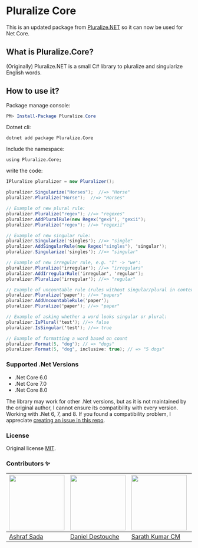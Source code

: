 # Pluralize Core

This is an updated package from [Pluralize.NET](https://github.com/sarathkcm/Pluralize.NET) so it can now be used for Net Core.

## What is Pluralize.Core?

(Originally) Pluralize.NET is a small C# library to pluralize and singularize English words.

## How to use it?

Package manage console:

```powershell
PM> Install-Package Pluralize.Core
```

Dotnet cli:

```shell
dotnet add package Pluralize.Core
```

Include the namespace:

```Csharp
using Pluralize.Core;
```

write the code:

```csharp
IPluralize pluralizer = new Pluralizer();

pluralizer.Singularize("Horses");  //=> "Horse"
pluralizer.Pluralize("Horse");  //=> "Horses"

// Example of new plural rule:
pluralizer.Pluralize("regex"); //=> "regexes"
pluralizer.AddPluralRule(new Regex("gex$"), "gexii");
pluralizer.Pluralize("regex"); //=> "regexii"

// Example of new singular rule:
pluralizer.Singularize('singles'); //=> "single"
pluralizer.AddSingularRule(new Regex("singles"), 'singular');
pluralizer.Singularize('singles'); //=> "singular"

// Example of new irregular rule, e.g. "I" -> "we":
pluralizer.Pluralize('irregular'); //=> "irregulars"
pluralizer.AddIrregularRule('irregular', 'regular');
pluralizer.Pluralize('irregular'); //=> "regular"

// Example of uncountable rule (rules without singular/plural in context):
pluralizer.Pluralize('paper'); //=> "papers"
pluralizer.AddUncountableRule('paper');
pluralizer.Pluralize('paper'); //=> "paper"

// Example of asking whether a word looks singular or plural:
pluralizer.IsPlural('test'); //=> false
pluralizer.IsSingular('test'); //=> true

// Example of formatting a word based on count
pluralizer.Format(5, "dog"); // => "dogs"
pluralizer.Format(5, "dog", inclusive: true); // => "5 dogs"
```

### Supported .Net Versions

- .Net Core 6.0
- .Net Core 7.0
- .Net Core 8.0

The library may work for other .Net versions, but as it is not maintained by the original author, I cannot ensure its compatibility with every version. Working with .Net 6, 7, and 8. If you found a compatibility problem, I appreciate [creating an issue in this repo](https://github.com/AshrafSada/PluralizeNetCore/issues/new/choose).

### License

Original license [MIT](https://github.com/sarathkcm/Pluralize.NET/blob/master/LICENCE).

### Contributors :sparkles:

| <img src="https://avatars.githubusercontent.com/u/5386817?v=4" width="150" /> |<img src="https://avatars.githubusercontent.com/u/2773690?v=4){width=150px" width="150" />|<img src="https://avatars.githubusercontent.com/u/14143311?v=4){width=150px" width="150" />| <img src="https://avatars.githubusercontent.com/u/6270283?v=4" width="150" />|
|--|--|--|--|
|[Ashraf Sada](https://github.com/AshrafSada)|[Daniel Destouche](https://www.linkedin.com/in/daniel-destouche/)| [Sarath Kumar CM](https://github.com/sarathkcm)| [Dennis Pražák](https://sorashi.github.io/) |
